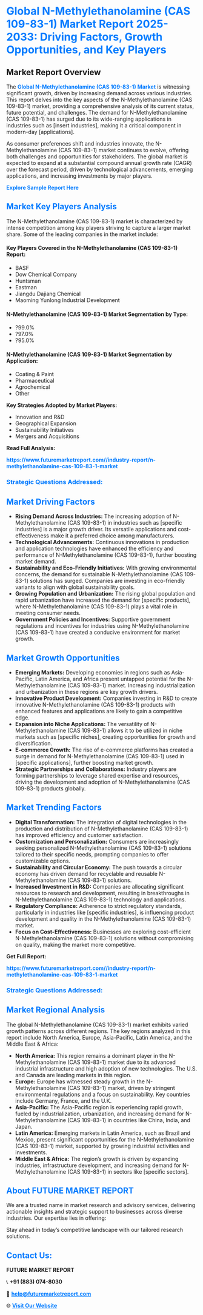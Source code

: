 <h1 style="color: #007BFF;">Global N-Methylethanolamine (CAS 109-83-1) Market Report 2025-2033: Driving Factors, Growth Opportunities, and Key Players</h1>

<section id="overview">
<h2>Market Report Overview</h2>
<p>The <a href="https://www.futuremarketreport.com//industry-report/n-methylethanolamine-cas-109-83-1-market" style="color: #007BFF; text-decoration: none;"><strong>Global N-Methylethanolamine (CAS 109-83-1) Market</strong></a> is witnessing significant growth, driven by increasing demand across various industries. This report delves into the key aspects of the N-Methylethanolamine (CAS 109-83-1) market, providing a comprehensive analysis of its current status, future potential, and challenges. The demand for N-Methylethanolamine (CAS 109-83-1) has surged due to its wide-ranging applications in industries such as [insert industries], making it a critical component in modern-day [applications].</p>
<p>As consumer preferences shift and industries innovate, the N-Methylethanolamine (CAS 109-83-1) market continues to evolve, offering both challenges and opportunities for stakeholders. The global market is expected to expand at a substantial compound annual growth rate (CAGR) over the forecast period, driven by technological advancements, emerging applications, and increasing investments by major players.</p>
</section>

<section id="overview">
<p><a href="https://www.futuremarketreport.com//request-sample/reportId=85351" style="color: #007BFF; text-decoration: none;"><strong>Explore Sample Report Here</strong></a></p>
</section>

<section id="key-players">
<h2 style="color: #007BFF;">Market Key Players Analysis</h2>
<p>The N-Methylethanolamine (CAS 109-83-1) market is characterized by intense competition among key players striving to capture a larger market share. Some of the leading companies in the market include:</p>
<h4>Key Players Covered in the N-Methylethanolamine (CAS 109-83-1) Report:</h4>
<ul><li>BASF</li><li>Dow Chemical Company</li><li>Huntsman</li><li>Eastman</li><li>Jiangdu Dajiang Chemical</li><li>Maoming Yunlong Industrial Development</li></ul>
<h4>N-Methylethanolamine (CAS 109-83-1) Market Segmentation by Type:</h4>
<ul><li>?99.0%</li><li>?97.0%</li><li>?95.0%</li></ul>

<h4>N-Methylethanolamine (CAS 109-83-1) Market Segmentation by Application:</h4>
<ul><li>Coating &amp; Paint</li><li>Pharmaceutical</li><li>Agrochemical</li><li>Other</li></ul>
<p><strong>Key Strategies Adopted by Market Players:</strong></p>
<ul>
<li>Innovation and R&D</li>
<li>Geographical Expansion</li>
<li>Sustainability Initiatives</li>
<li>Mergers and Acquisitions</li>
</ul>
</section>

<section>
<p><strong>Read Full Analysis: </strong></p><a href="https://www.futuremarketreport.com//industry-report/n-methylethanolamine-cas-109-83-1-market" style="color: #007BFF; text-decoration: none;"><strong>https://www.futuremarketreport.com//industry-report/n-methylethanolamine-cas-109-83-1-market</strong></a>
<h3 style="color: #007BFF;">Strategic Questions Addressed:</h3>
</section>

<section id="driving-factors">
<h2 style="color: #007BFF;">Market Driving Factors</h2>
<ul>
<li><strong>Rising Demand Across Industries:</strong> The increasing adoption of N-Methylethanolamine (CAS 109-83-1) in industries such as [specific industries] is a major growth driver. Its versatile applications and cost-effectiveness make it a preferred choice among manufacturers.</li>
<li><strong>Technological Advancements:</strong> Continuous innovations in production and application technologies have enhanced the efficiency and performance of N-Methylethanolamine (CAS 109-83-1), further boosting market demand.</li>
<li><strong>Sustainability and Eco-Friendly Initiatives:</strong> With growing environmental concerns, the demand for sustainable N-Methylethanolamine (CAS 109-83-1) solutions has surged. Companies are investing in eco-friendly variants to align with global sustainability goals.</li>
<li><strong>Growing Population and Urbanization:</strong> The rising global population and rapid urbanization have increased the demand for [specific products], where N-Methylethanolamine (CAS 109-83-1) plays a vital role in meeting consumer needs.</li>
<li><strong>Government Policies and Incentives:</strong> Supportive government regulations and incentives for industries using N-Methylethanolamine (CAS 109-83-1) have created a conducive environment for market growth.</li>
</ul>
</section>

<section id="growth-opportunities">
<h2 style="color: #007BFF;">Market Growth Opportunities</h2>
<ul>
<li><strong>Emerging Markets:</strong> Developing economies in regions such as Asia-Pacific, Latin America, and Africa present untapped potential for the N-Methylethanolamine (CAS 109-83-1) market. Increasing industrialization and urbanization in these regions are key growth drivers.</li>
<li><strong>Innovative Product Development:</strong> Companies investing in R&D to create innovative N-Methylethanolamine (CAS 109-83-1) products with enhanced features and applications are likely to gain a competitive edge.</li>
<li><strong>Expansion into Niche Applications:</strong> The versatility of N-Methylethanolamine (CAS 109-83-1) allows it to be utilized in niche markets such as [specific niches], creating opportunities for growth and diversification.</li>
<li><strong>E-commerce Growth:</strong> The rise of e-commerce platforms has created a surge in demand for N-Methylethanolamine (CAS 109-83-1) used in [specific applications], further boosting market growth.</li>
<li><strong>Strategic Partnerships and Collaborations:</strong> Industry players are forming partnerships to leverage shared expertise and resources, driving the development and adoption of N-Methylethanolamine (CAS 109-83-1) products globally.</li>
</ul>
</section>

<section id="trending-factors">
<h2 style="color: #007BFF;">Market Trending Factors</h2>
<ul>
<li><strong>Digital Transformation:</strong> The integration of digital technologies in the production and distribution of N-Methylethanolamine (CAS 109-83-1) has improved efficiency and customer satisfaction.</li>
<li><strong>Customization and Personalization:</strong> Consumers are increasingly seeking personalized N-Methylethanolamine (CAS 109-83-1) solutions tailored to their specific needs, prompting companies to offer customizable options.</li>
<li><strong>Sustainability and Circular Economy:</strong> The push towards a circular economy has driven demand for recyclable and reusable N-Methylethanolamine (CAS 109-83-1) solutions.</li>
<li><strong>Increased Investment in R&D:</strong> Companies are allocating significant resources to research and development, resulting in breakthroughs in N-Methylethanolamine (CAS 109-83-1) technology and applications.</li>
<li><strong>Regulatory Compliance:</strong> Adherence to strict regulatory standards, particularly in industries like [specific industries], is influencing product development and quality in the N-Methylethanolamine (CAS 109-83-1) market.</li>
<li><strong>Focus on Cost-Effectiveness:</strong> Businesses are exploring cost-efficient N-Methylethanolamine (CAS 109-83-1) solutions without compromising on quality, making the market more competitive.</li>
</ul>
</section>

<section>
<p><strong>Get Full Report: </strong></p><a href="https://www.futuremarketreport.com//industry-report/n-methylethanolamine-cas-109-83-1-market" style="color: #007BFF; text-decoration: none;"><strong>https://www.futuremarketreport.com//industry-report/n-methylethanolamine-cas-109-83-1-market</strong></a>
<h3 style="color: #007BFF;">Strategic Questions Addressed:</h3>
</section>


<section id="regional-analysis">
<h2 style="color: #007BFF;">Market Regional Analysis</h2>
<p>The global N-Methylethanolamine (CAS 109-83-1) market exhibits varied growth patterns across different regions. The key regions analyzed in this report include North America, Europe, Asia-Pacific, Latin America, and the Middle East & Africa:</p>
<ul>
<li><strong>North America:</strong> This region remains a dominant player in the N-Methylethanolamine (CAS 109-83-1) market due to its advanced industrial infrastructure and high adoption of new technologies. The U.S. and Canada are leading markets in this region.</li>
<li><strong>Europe:</strong> Europe has witnessed steady growth in the N-Methylethanolamine (CAS 109-83-1) market, driven by stringent environmental regulations and a focus on sustainability. Key countries include Germany, France, and the U.K.</li>
<li><strong>Asia-Pacific:</strong> The Asia-Pacific region is experiencing rapid growth, fueled by industrialization, urbanization, and increasing demand for N-Methylethanolamine (CAS 109-83-1) in countries like China, India, and Japan.</li>
<li><strong>Latin America:</strong> Emerging markets in Latin America, such as Brazil and Mexico, present significant opportunities for the N-Methylethanolamine (CAS 109-83-1) market, supported by growing industrial activities and investments.</li>
<li><strong>Middle East & Africa:</strong> The region’s growth is driven by expanding industries, infrastructure development, and increasing demand for N-Methylethanolamine (CAS 109-83-1) in sectors like [specific sectors].</li>
</ul>
</section>

<footer>
<h2 style="color: #007BFF;">About FUTURE MARKET REPORT</h2>
<p>We are a trusted name in market research and advisory services, delivering actionable insights and strategic support to businesses across diverse industries. Our expertise lies in offering:</p>

<p>Stay ahead in today’s competitive landscape with our tailored research solutions.</p>

<h2 style="color: #007BFF;">Contact Us:</h2>
<p><strong>FUTURE MARKET REPORT</strong></p>
<p>📞 <strong>+91 (883) 074-8030</strong></p>
<p>📧 <strong><a href="mailto:help@futuremarketreport.com" style="color: #007BFF;">help@futuremarketreport.com</a></strong></p>
<p>🌐 <strong><a href="https://www.futuremarketreport.com/" style="color: #007BFF;">Visit Our Website</a></strong></p>
</footer>